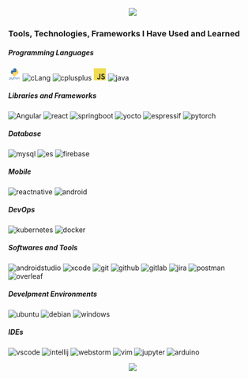<!-- ### Hi there 👋 -->

<!--
**bllgg/bllgg** is a ✨ _special_ ✨ repository because its `README.md` (this file) appears on your GitHub profile.

Here are some ideas to get you started:

- 🔭 I’m currently working on ...
- 🌱 I’m currently learning ...
- 👯 I’m looking to collaborate on ...
- 🤔 I’m looking for help with ...
- 💬 Ask me about ...
- 📫 How to reach me: ...
- 😄 Pronouns: ...
- ⚡ Fun fact: ...
-->
<p align="center">
  <img src="https://capsule-render.vercel.app/api?type=waving&height=100&color=gradient&text=Hello!&fontSize=30&fontAlign=10"/>
</p>


<h3> Tools, Technologies, Frameworks I Have Used and Learned</h3>

<h5> Programming Languages</h5>
<p align="left">
<img src="https://raw.githubusercontent.com/devicons/devicon/master/icons/python/python-original-wordmark.svg" alt="python" width="25" height="25"/>
<img src="https://cdn.jsdelivr.net/gh/devicons/devicon/icons/c/c-original.svg" alt="cLang" width="25" height="25"/>
<img src="https://cdn.jsdelivr.net/gh/devicons/devicon/icons/cplusplus/cplusplus-original.svg" alt="cplusplus" width="25" height="25"/>
<img src="https://raw.githubusercontent.com/devicons/devicon/master/icons/javascript/javascript-original.svg" alt="javascript" width="25" height="25" />
<img src="https://user-images.githubusercontent.com/25181517/117201156-9a724800-adec-11eb-9a9d-3cd0f67da4bc.png" alt="java" width="25" height="25">
</p>

<h5> Libraries and Frameworks</h5>
<p align="left">
<img src="https://user-images.githubusercontent.com/25181517/183890595-779a7e64-3f43-4634-bad2-eceef4e80268.png" alt="Angular" width="25" height="25">
<img src="https://user-images.githubusercontent.com/25181517/183897015-94a058a6-b86e-4e42-a37f-bf92061753e5.png" alt="react" width="25" height="25">
<img src="https://user-images.githubusercontent.com/25181517/183891303-41f257f8-6b3d-487c-aa56-c497b880d0fb.png" alt="springboot" width="25" height="25">
<img src="https://avatars.githubusercontent.com/u/69922175?s=48&v=4" alt="yocto" width="25" height="25">
<img src="https://avatars.githubusercontent.com/u/9460735?s=48&v=4" alt="espressif" width="25" height="25">
<img src="https://avatars.githubusercontent.com/u/21003710?s=48&v=4" alt="pytorch" width="25" height="25">
</p>

<h5> Database</h5>
<p align="left">
<img src="https://user-images.githubusercontent.com/25181517/183896128-ec99105a-ec1a-4d85-b08b-1aa1620b2046.png" alt="mysql" height="25" width="25">
<img src="https://user-images.githubusercontent.com/25181517/183569191-f32cdf03-673f-4ae3-809b-3a8b376bb8a2.png" alt="es" height="25" width="25">
<img src="https://user-images.githubusercontent.com/25181517/189716855-2c69ca7a-5149-4647-936d-780610911353.png" alt="firebase" height="25" width="25">
</p>

<h5> Mobile</h5>
<p align="left">
<img src="https://user-images.githubusercontent.com/25181517/183897015-94a058a6-b86e-4e42-a37f-bf92061753e5.png" alt="reactnative" width="25" height="25">
<img src="https://user-images.githubusercontent.com/25181517/117269608-b7dcfb80-ae58-11eb-8e66-6cc8753553f0.png" alt="android" width="25" height="25">
</p>

<h5> DevOps</h5>
<p align="left">
<img src="https://user-images.githubusercontent.com/25181517/182534006-037f08b5-8e7b-4e5f-96b6-5d2a5558fa85.png" alt="kubernetes" width="25" height="25">
<img src="https://user-images.githubusercontent.com/25181517/117207330-263ba280-adf4-11eb-9b97-0ac5b40bc3be.png" alt="docker" width="25" height="25">
</p>

<h5> Softwares and Tools</h5>
<p align="left">
<img src="https://user-images.githubusercontent.com/25181517/192108895-20dc3343-43e3-4a54-a90e-13a4abbc57b9.png" alt="androidstudio" width="25" height="25">
<img src="https://user-images.githubusercontent.com/25181517/186711578-bf30cb30-40b7-4b45-95a5-bdf837c372e7.png" alt="xcode" width="25" height="25">
<img src="https://user-images.githubusercontent.com/25181517/192108372-f71d70ac-7ae6-4c0d-8395-51d8870c2ef0.png" alt="git" width="25" height="25">
<img src="https://user-images.githubusercontent.com/25181517/192108374-8da61ba1-99ec-41d7-80b8-fb2f7c0a4948.png" alt="github" width="25" height="25">
<img src="https://user-images.githubusercontent.com/25181517/192108376-c675d39b-90f6-4073-bde6-5a9291644657.png" alt="gitlab" width="25" height="25">
<img src="https://user-images.githubusercontent.com/25181517/183912952-83784e94-629d-4c34-a961-ae2ae795b662.png" alt="jira" width="25" height="25">
<img src="https://user-images.githubusercontent.com/25181517/192109061-e138ca71-337c-4019-8d42-4792fdaa7128.png" alt="postman" width="25" height="25">
<img src="https://avatars.githubusercontent.com/u/6359919?s=200&v=4" alt="overleaf" width="25" height="25">
</p>

<!-- kibana, Xshell, MobaXterm -->

<!-- <h5> Microcontrollers and Microchips</h5>
<img src="https://avatars.githubusercontent.com/u/64278475?s=200&v=4" alt="java" width="25" height="25">
Atmel
zynq -->

<h5> Develpment Environments</h5>
<p align="left">
<img src="https://avatars.githubusercontent.com/u/4604537?s=200&v=4" alt="ubuntu" width="25" height="25">
<img src="https://avatars.githubusercontent.com/u/1854028?s=200&v=4" alt="debian" width="25" height="25">
<img src="https://user-images.githubusercontent.com/25181517/186884150-05e9ff6d-340e-4802-9533-2c3f02363ee3.png" alt="windows" width="25" height="25">
</p>

<h5> IDEs</h5>
<p align="left">
<img src="https://cdn.jsdelivr.net/gh/devicons/devicon/icons/vscode/vscode-original.svg" alt="vscode" width="25" height="25"/>
<img src="https://user-images.githubusercontent.com/25181517/192108890-200809d1-439c-4e23-90d3-b090cf9a4eea.png" alt="intellij" width="25" height="25"/>
<img src="https://user-images.githubusercontent.com/25181517/192108893-b1eed3c7-b2c4-4e1c-9e9f-c7e83637b33d.png" alt="webstorm" width="25" height="25"/>
<img src="https://user-images.githubusercontent.com/25181517/192108889-232b3431-a585-4b36-a62d-9078bd3641d9.png" alt="vim" width="25" height="25"/>
<img src="https://user-images.githubusercontent.com/25181517/183914128-3fc88b4a-4ac1-40e6-9443-9a30182379b7.png" alt="jupyter" width="25" height="25"/>
<img src="https://avatars.githubusercontent.com/u/379109?s=48&v=4" alt="arduino" width="25" height="25"/>
</p>

<p align="center">
  <img src="https://capsule-render.vercel.app/api?type=waving&height=80&color=gradient&fontSize=30&fontAlign=10&section=footer"/>
</p>